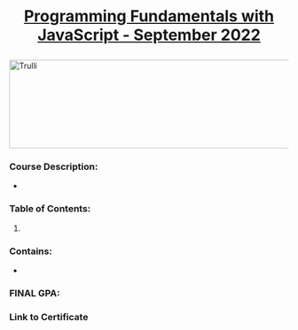 <html>
<body>

# <a href="https://softuni.bg/trainings/3839/programming-fundamentals-with-javascript-september-2022"><p align="center"> Programming Fundamentals with JavaScript - September 2022  </a><p>

<a href="https://softuni.bg/">
<img src="https://stringfixer.com/files/651542214.jpg" alt="Trulli" width="1218" height="160">
</a>

</body>
</html>

### Course Description:
- 

### Table of Contents:
1.   

### Contains:
- 

### FINAL GPA: 

### Link to Certificate
